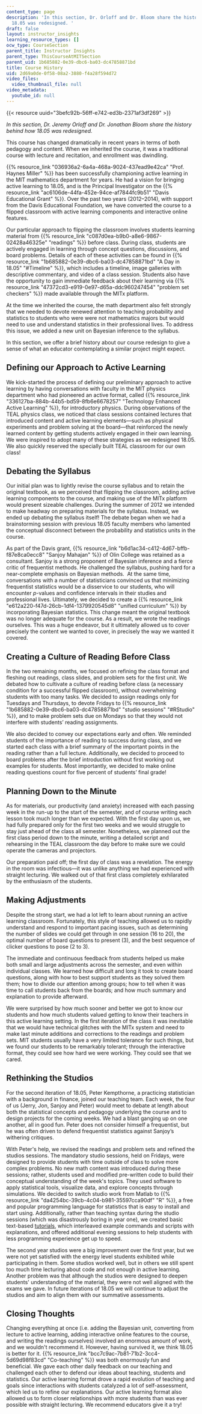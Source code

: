 ```yaml
---
content_type: page
description: 'In this section, Dr. Orloff and Dr. Bloom share the history behind how
  18.05 was redesigned. '
draft: false
layout: instructor_insights
learning_resource_types: []
ocw_type: CourseSection
parent_title: Instructor Insights
parent_type: ThisCourseAtMITSection
parent_uid: 1b685882-0e39-dbc6-ba03-dc47858871bd
title: Course History
uid: 2d69a0de-0f58-08a2-3880-f4a28f594d72
video_files:
  video_thumbnail_file: null
video_metadata:
  youtube_id: null
---
```

{{< resource uuid="3befc92b-56ff-e742-ed3b-2371af3df269" >}}

*In this section, Dr. Jeremy Orloff and Dr. Jonathan Bloom share the history behind how 18.05 was redesigned.*

This course has changed dramatically in recent years in terms of both pedagogy and content. When we inherited the course, it was a traditional course with lecture and recitation, and enrollment was dwindling.

{{% resource_link "036936a2-6a4a-468a-9024-437ead9e42ca" "Prof. Haynes Miller" %}} has been successfully championing active learning in the MIT mathematics department for years. He had a vision for bringing active learning to 18.05, and is the Principal Investigator on the {{% resource_link "ac6106de-44fa-452e-94ce-af7844fc9b51" "Davis Educational Grant" %}}. Over the past two years (2012–2014), with support from the Davis Educational Foundation, we have converted the course to a flipped classroom with active learning components and interactive online features.

Our particular approach to flipping the classroom involves students learning material from {{% resource_link "c087d0ea-b9b0-a8e6-9867-02428a46325e" "readings" %}} before class. During class, students are actively engaged in learning through concept questions, discussions, and board problems. Details of each of these activities can be found in {{% resource_link "1b685882-0e39-dbc6-ba03-dc47858871bd" "A Day in 18.05" "#Timeline" %}}, which includes a timeline, image galleries with descriptive commentary, and video of a class session. Students also have the opportunity to gain immediate feedback about their learning via {{% resource_link "47372cd3-e919-0e97-d65a-ddc960247454" "problem set checkers" %}} made available through the MITx platform.

At the time we inherited the course, the math department also felt strongly that we needed to devote renewed attention to teaching probability and statistics to students who were were not mathematics majors but would need to use and understand statistics in their professional lives. To address this issue, we added a new unit on Bayesian inference to the syllabus.

In this section, we offer a brief history about our course redesign to give a sense of what an educator contemplating a similar project might expect.

## Defining our Approach to Active Learning

We kick-started the process of defining our preliminary approach to active learning by having conversations with faculty in the MIT physics department who had pioneered an active format, called {{% resource_link "336127ba-884b-44b5-bd59-8fb6e6678257" "Technology Enhanced Active Learning" %}}, for introductory physics. During observations of the TEAL physics class, we noticed that class sessions contained lectures that introduced content and active learning elements—such as physical experiments and problem solving at the board—that reinforced the newly learned content by getting students actively engaged in their own learning. We were inspired to adopt many of these strategies as we redesigned 18.05. We also quickly reserved the specially built TEAL classroom for our own class!

## Debating the Syllabus

Our initial plan was to lightly revise the course syllabus and to retain the original textbook, as we perceived that flipping the classroom, adding active learning components to the course, and making use of the MITx platform would present sizeable challenges. During the summer of 2012 we intended to make headway on preparing materials for the syllabus. Instead, we ended up debating the syllabus itself! The debate began when we had a brainstorming session with previous 18.05 faculty members who lamented the conceptual disconnect between the probability and statistics units in the course.

As part of the Davis grant, {{% resource_link "b6d1ac34-c412-4d67-bffb-f87e8ca0ecc8" "Sanjoy Mahajan" %}} of Olin College was retained as a consultant. Sanjoy is a strong proponent of Bayesian inference and a fierce critic of frequentist methods. He challenged the syllabus, pushing hard for a near-complete emphasis on Bayesian methods.  At the same time, conversations with a number of statisticians convinced us that minimizing frequentist statistics would be a disservice to our students, who will encounter *p*\-values and confidence intervals in their studies and professional lives. Ultimately, we decided to create a {{% resource_link "e612a220-f47d-26cb-1df4-1379920545d8" "unified curriculum" %}} by incorporating Bayesian statistics. This change meant the original textbook was no longer adequate for the course. As a result, we wrote the readings ourselves. This was a huge endeavor, but it ultimately allowed us to cover precisely the content we wanted to cover, in precisely the way we wanted it covered.

## Creating a Culture of Reading Before Class

In the two remaining months, we focused on refining the class format and fleshing out readings, class slides, and problem sets for the first unit. We debated how to cultivate a culture of reading before class (a necessary condition for a successful flipped classroom), without overwhelming students with too many tasks. We decided to assign readings only for Tuesdays and Thursdays, to devote Fridays to {{% resource_link "1b685882-0e39-dbc6-ba03-dc47858871bd" "studio sessions" "#RStudio" %}}, and to make problem sets due on Mondays so that they would not interfere with students’ reading assignments.

We also decided to convey our expectations early and often. We reminded students of the importance of reading to success during class, and we started each class with a brief summary of the important points in the reading rather than a full lecture. Additionally, we decided to proceed to board problems after the brief introduction without first working out examples for students. Most importantly, we decided to make online reading questions count for five percent of students’ final grade!

## Planning Down to the Minute

As for materials, our productivity (and anxiety) increased with each passing week in the run-up to the start of the semester, and of course writing each lesson took much longer than we expected. With the first day upon us, we had fully prepared only for the first two weeks and we would struggle to stay just ahead of the class all semester. Nonetheless, we planned out the first class period down to the minute, writing a detailed script and rehearsing in the TEAL classroom the day before to make sure we could operate the cameras and projectors.

Our preparation paid off; the first day of class was a revelation. The energy in the room was infectious—it was unlike anything we had experienced with straight lecturing. We walked out of that first class completely exhilarated by the enthusiasm of the students.

## Making Adjustments

Despite the strong start, we had a lot left to learn about running an active learning classroom. Fortunately, this style of teaching allowed us to rapidly understand and respond to important pacing issues, such as determining the number of slides we could get through in one session (16 to 20), the optimal number of board questions to present (3), and the best sequence of clicker questions to pose (2 to 3).

The immediate and continuous feedback from students helped us make both small and large adjustments across the semester, and even within individual classes. We learned how difficult and long it took to create board questions, along with how to best support students as they solved them them; how to divide our attention among groups; how to tell when it was time to call students back from the boards; and how much summary and explanation to provide afterward.

We were surprised by how much sooner and better we got to know our students and how much students valued getting to know their teachers in this active learning setting. In the first iteration of the class it was inevitable that we would have technical glitches with the MITx system and need to make last minute additions and corrections to the readings and problem sets. MIT students usually have a very limited tolerance for such things, but we found our students to be remarkably tolerant; through the interactive format, they could see how hard we were working. They could see that we cared.

## Rethinking the Studios

For the second iteration of 18.05, Peter Kempthorne, a practicing statistician with a background in finance, joined our teaching team. Each week, the four of us (Jerry, Jon, Sanjoy and Peter) would meet to debate at length about both the statistical concepts and pedagogy underlying the course and to design projects for the coming weeks. We had a blast ganging up on one another, all in good fun. Peter does not consider himself a frequentist, but he was often driven to defend frequentist statistics against Sanjoy’s withering critiques.

With Peter's help, we revised the readings and problem sets and refined the studios sessions. The mandatory studio sessions, held on Fridays, were designed to provide students with time outside of class to solve more complex problems. No new math content was introduced during these sessions; rather, students used and modified pre-written code to build their conceptual understanding of the week's topics. They used software to apply statistical tools, visualize data, and explore concepts through simulations. We decided to switch studio work from Matlab to {{% resource_link "da4254bc-39cb-4c04-b981-35597cca90df" "R" %}}, a free and popular programming language for statistics that is easy to install and start using. Additionally, rather than teaching syntax during the studio sessions (which was disastrously boring in year one), we created basic text-based [tutorials](/ans7870/18/18.05/s14/html/r-tut-forloop.html), which interleaved example commands and scripts with explanations, and offered additional evening sessions to help students with less programming experience get up to speed. 

The second year studios were a big improvement over the first year, but we were not yet satisfied with the energy level students exhibited while participating in them. Some studios worked well, but in others we still spent too much time lecturing about code and not enough in active learning. Another problem was that although the studios were designed to deepen students' understanding of the material, they were not well aligned with the exams we gave. In future iterations of 18.05 we will continue to adjust the studios and aim to align them with our summative assessments.

## Closing Thoughts

Changing everything at once (i.e. adding the Bayesian unit, converting from lecture to active learning, adding interactive online features to the course, and writing the readings ourselves) involved an enormous amount of work, and we wouldn't recommend it. However, having survived it, we think 18.05 is better for it. {{% resource_link "bcc7c9ac-7b81-71b2-3cc4-5d69d98f83cd" "Co-teaching" %}} was both enormously fun and beneficial. We gave each other daily feedback on our teaching and challenged each other to defend our ideas about teaching, students and statistics. Our active learning format drove a rapid evolution of teaching and goals since interactions with students catalyzed a lot of self-assessment, which led us to refine our explanations. Our active learning format also allowed us to form closer relationships with more students than was ever possible with straight lecturing. We recommend educators give it a try!